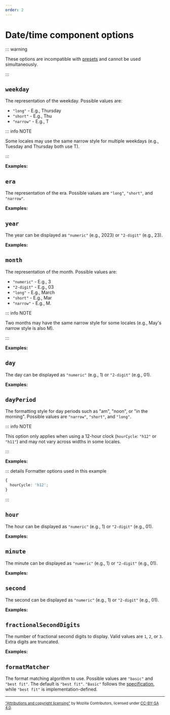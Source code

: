 ```yaml
---
order: 2
---
```


# Date/time component options

<script setup>
import { dateTimeFormatter } from '@localizer/format-datetime';

const dateInputs = () => [
  ['1980-06-19 00:05:31', new Date("1980-06-19 00:05:31")],
  ['2020-10-02 23:59:01', new Date("2020-10-02 23:59:01")],
];
</script>

::: warning

These options are incompatible with [presets](./presets.md) and cannot be used simultaneously.

:::

## `weekday`

The representation of the weekday. Possible values are:

- `"long"` - E.g., Thursday
- `"short"` - E.g., Thu
- `"narrow"` - E.g., T

::: info NOTE

Some locales may use the same narrow style for multiple weekdays (e.g., Tuesday and Thursday both use T).

:::

**Examples:**

<OptionsDemo option="weekday" :values="['long', 'short', 'narrow']" :factory=dateTimeFormatter :inputs=dateInputs />

## `era`

The representation of the era. Possible values are `"long"`, `"short"`, and `"narrow"`.

**Examples:**

<OptionsDemo option="era" :values="['long', 'short', 'narrow']" :factory=dateTimeFormatter :inputs=dateInputs />

## `year`

The year can be displayed as `"numeric"` (e.g., 2023) or `"2-digit"` (e.g., 23).

**Examples:**

<OptionsDemo option="year" :values="['numeric', '2-digit']" :factory=dateTimeFormatter :inputs=dateInputs />

## `month`

The representation of the month. Possible values are:

- `"numeric"` - E.g., 3
- `"2-digit"` - E.g., 03
- `"long"` - E.g., March
- `"short"` - E.g., Mar
- `"narrow"` - E.g., M.

::: info NOTE

Two months may have the same narrow style for some locales (e.g., May's narrow style is also M).

:::

**Examples:**

<OptionsDemo option="month" :values="['numeric', '2-digit', 'long', 'short', 'narrow']" :factory=dateTimeFormatter :inputs=dateInputs />

## `day`

The day can be displayed as `"numeric"` (e.g., 1) or `"2-digit"` (e.g., 01).

**Examples:**

<OptionsDemo option="day" :values="['numeric', '2-digit']" :factory=dateTimeFormatter :inputs=dateInputs />

## `dayPeriod`

The formatting style for day periods such as "am", "noon", or "in the morning". Possible values are `"narrow"`, `"short"`, and `"long"`.

::: info NOTE

This option only applies when using a 12-hour clock (`hourCycle`: `"h12"` or `"h11"`) and may not vary across widths in some locales.

:::

**Examples:**

::: details Formatter options used in this example

```typescript
{
  hourCycle: 'h12';
}
```

:::

<OptionsDemo option="dayPeriod" :values="['narrow', 'short', 'long']" :defaultOptions="{ hourCycle: 'h12' }" :factory=dateTimeFormatter :inputs=dateInputs />

## `hour`

The hour can be displayed as `"numeric"` (e.g., 1) or `"2-digit"` (e.g., 01).

**Examples:**

<OptionsDemo option="hour" :values="['numeric', '2-digit']" :factory=dateTimeFormatter :inputs=dateInputs />

## `minute`

The minute can be displayed as `"numeric"` (e.g., 1) or `"2-digit"` (e.g., 01).

**Examples:**

<OptionsDemo option="minute" :values="['numeric', '2-digit']" :factory=dateTimeFormatter :inputs=dateInputs />

## `second`

The second can be displayed as `"numeric"` (e.g., 1) or `"2-digit"` (e.g., 01).

**Examples:**

<OptionsDemo option="second" :values="['numeric', '2-digit']" :factory=dateTimeFormatter :inputs=dateInputs />

## `fractionalSecondDigits`

The number of fractional second digits to display. Valid values are `1`, `2`, or `3`. Extra digits are truncated.

**Examples:**

<OptionsDemo option="fractionalSecondDigits" :values="[1, 2, 3]" :factory=dateTimeFormatter :inputs=dateInputs />

## `formatMatcher`

The format matching algorithm to use. Possible values are `"basic"` and `"best fit"`. The default is `"best fit"`. `"Basic"` follows the [specification](https://tc39.es/ecma402/#sec-basicformatmatcher), while `"best fit"` is implementation-defined.

---

<small>

["Attributions and copyright licensing"](https://developer.mozilla.org/en-US/docs/MDN/Writing_guidelines/Attrib_copyright_license) by Mozilla Contributors, licensed under [CC-BY-SA 4.0](https://creativecommons.org/licenses/by-sa/4.0/).

</small>
